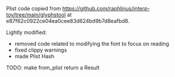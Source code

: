 Plist code copied from https://github.com/raphlinus/interp-toy/tree/main/glyphstool
at e87f62c0922ce04ea0cee83d624bd9b7d8eafbd8.

Lightly modified:

* removed code related to modifying the font to focus on reading
* fixed clippy warnings
* made Plist Hash

TODO: make from_plist return a Result